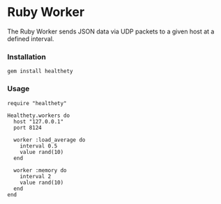# Ruby Worker

The Ruby Worker sends JSON data via UDP packets to a given host at a defined interval.

### Installation

    gem install healthety

### Usage

    require "healthety"

    Healthety.workers do
      host "127.0.0.1"
      port 8124

      worker :load_average do
        interval 0.5
        value rand(10)
      end

      worker :memory do
        interval 2
        value rand(10)
      end
    end

